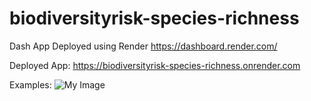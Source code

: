 # biodiversityrisk-species-richness

Dash App Deployed using Render
https://dashboard.render.com/

Deployed App: https://biodiversityrisk-species-richness.onrender.com

Examples:
![My Image](gph/mammalia_speciesnum.jpg)
